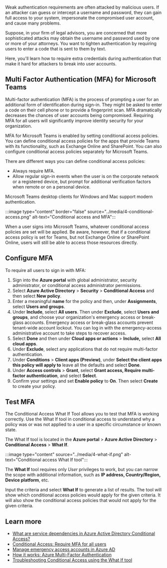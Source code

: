 Weak authentication requirements are often attacked by malicious users. If an attacker can guess or intercept a username and password, they can gain full access to your system, impersonate the compromised user account, and cause many problems.

Suppose, in your firm of legal advisors, you are concerned that more sophisticated attacks may obtain the username and password used by one or more of your attorneys. You want to tighten authentication by requiring users to enter a code that is sent to them by text.

Here, you'll learn how to require extra credentials during authentication that make it hard for attackers to break into user accounts.

## Multi Factor Authentication (MFA) for Microsoft Teams
Multi-factor authentication (MFA) is the process of prompting a user for an additional form of identification during sign-in. They might be asked to enter a code on their cell phone or to provide a fingerprint scan. MFA dramatically decreases the chances of user accounts being compromised. Requiring MFA for all users will significantly improve identity security for your organization.

MFA for Microsoft Teams is enabled by setting conditional access policies. You can define conditional access policies for the apps that provide Teams with its functionality, such as Exchange Online and SharePoint. You can also configure conditional access policies separately for Microsoft Teams.

There are different ways you can define conditional access policies:

- Always require MFA.
- Allow regular sign-in events when the user is on the corporate network or a registered device, but prompt for additional verification factors when remote or on a personal device.

Microsoft Teams desktop clients for Windows and Mac support modern authentication.

:::image type="content" border="false" source="../media/4-conditional-access.png" alt-text="Conditional access and MFA":::

When a user signs into Microsoft Teams, whatever conditional access policies are set will be applied. Be aware, however, that if a conditional access policy is set for Teams, but not Exchange Online or SharePoint Online, users will still be able to access those resources directly.

## Configure MFA
To require all users to sign in with MFA:

1. Sign into the **Azure portal** with global administrator, security administrator, or conditional access administrator permissions.
1. Select **Azure Active Directory** > **Security** > **Conditional Access** and then select **New policy**.
1. Enter a meaningful **name** for the policy and then, under **Assignments**, select **Users and groups**.
1. Under **Include**, select **All users**. Then under **Exclude**, select **Users and groups**, and choose your organization's emergency access or break-glass accounts. Emergency access or break-glass accounts prevent tenant-wide account lockout. You can log in with the emergency-access administrative account to take steps to recover access.
1. Select **Done** and then under **Cloud apps or actions** > **Include,** select **All cloud apps**.
1. Under **Exclude**, select any applications that do not require multi-factor authentication.
1. Under **Conditions** > **Client apps (Preview)**, under **Select the client apps this policy will apply to** leave all the defaults and select **Done**.
1. Under **Access controls** > **Grant**, select **Grant access, Require multi-factor authentication**, and select **Select**.
1. Confirm your settings and set **Enable policy** to **On**. Then select **Create** to create your policy.

## Test MFA
The Conditional Access What If Tool allows you to test that MFA is working correctly. Use the What If tool in conditional access to understand why a policy was or was not applied to a user in a specific circumstance or known state.

The What If tool is located in the **Azure portal** > **Azure Active Directory** > **Conditional Access** > **What If**.

:::image type="content" source="../media/4-what-if.png" alt-text="Conditional access What If tool":::

The **What If** tool requires only *User* privileges to work, but you can narrow the scope with additional information, such as **IP address, Country/Region, Device platform**, etc.

Input the criteria and select **What If** to generate a list of results. The tool will show which conditional access policies would apply for the given criteria. It will also show the conditional access policies that would not apply for the given criteria.

## Learn more

- [What are service dependencies in Azure Active Directory Conditional Access?](https://docs.microsoft.com/azure/active-directory/conditional-access/service-dependencies)
- [Conditional Access: Require MFA for all users](https://docs.microsoft.com/azure/active-directory/conditional-access/howto-conditional-access-policy-all-users-mfa)
- [Manage emergency access accounts in Azure AD](https://docs.microsoft.com/azure/active-directory/users-groups-roles/directory-emergency-access)
- [How it works: Azure Multi-Factor Authentication](https://docs.microsoft.com/azure/active-directory/authentication/concept-mfa-howitworks)
- [Troubleshooting Conditional Access using the What If tool](https://docs.microsoft.com/azure/active-directory/conditional-access/troubleshoot-conditional-access-what-if)